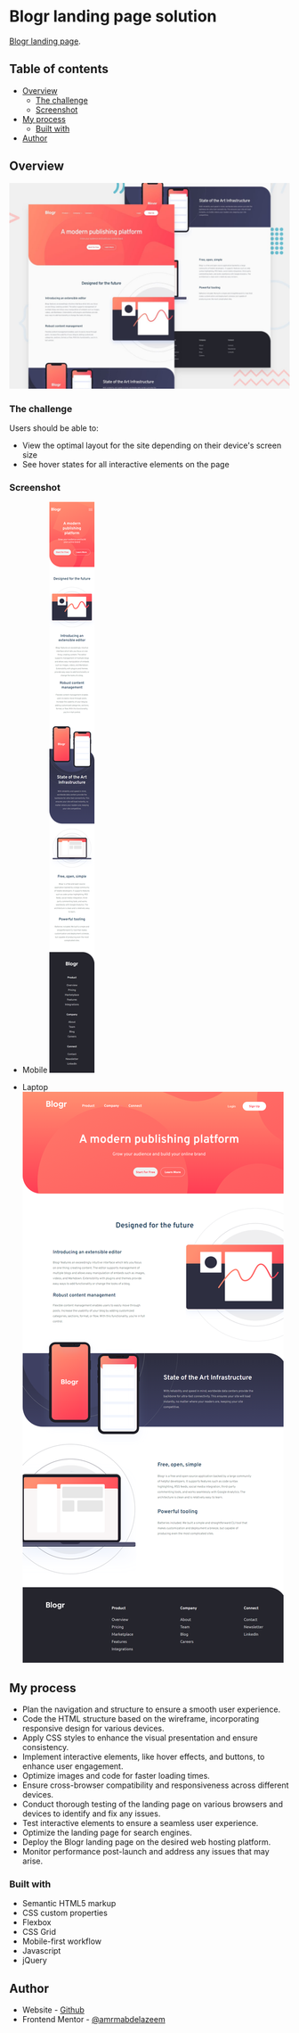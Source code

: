 # Blogr landing page solution

[Blogr landing page](https://www.frontendmentor.io/challenges/blogr-landing-page-EX2RLAApP). 

## Table of contents

- [Overview](#overview)
  - [The challenge](#the-challenge)
  - [Screenshot](#screenshot)
- [My process](#my-process)
  - [Built with](#built-with)
- [Author](#author)

## Overview

![Design preview for the Blogr landing page](./desktop-preview.jpg)

### The challenge

Users should be able to:

- View the optimal layout for the site depending on their device's screen size
- See hover states for all interactive elements on the page

### Screenshot

- Mobile
![Mobile](screenshots/Mobile.png)

- Laptop
![Laptop](screenshots/Laptop.png)

## My process

- Plan the navigation and structure to ensure a smooth user experience.
- Code the HTML structure based on the wireframe, incorporating responsive design for various devices.
- Apply CSS styles to enhance the visual presentation and ensure consistency.
- Implement interactive elements, like hover effects, and buttons, to enhance user engagement.
- Optimize images and code for faster loading times.
- Ensure cross-browser compatibility and responsiveness across different devices.
- Conduct thorough testing of the landing page on various browsers and devices to identify and fix any issues.
- Test interactive elements to ensure a seamless user experience.
- Optimize the landing page for search engines.
- Deploy the Blogr landing page on the desired web hosting platform.
- Monitor performance post-launch and address any issues that may arise.

### Built with

- Semantic HTML5 markup
- CSS custom properties
- Flexbox
- CSS Grid
- Mobile-first workflow
- Javascript
- jQuery

## Author

- Website - [Github](https://github.com/amrmabdelazeem)
- Frontend Mentor - [@amrmabdelazeem](https://www.frontendmentor.io/profile/amrmabdelazeem)